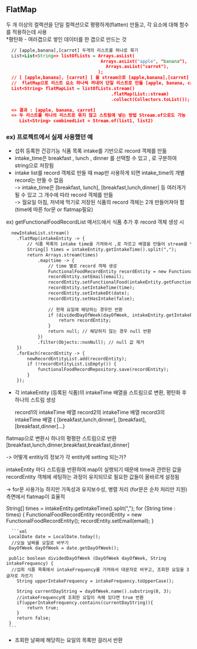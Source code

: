 ## FlatMap
두 개 이상의 컬렉션을 단일 컬렉션으로 평평하게(flatten) 만들고, 각 요소에 대해 함수를 적용하는데 사용 <br/>
*평탄화 - 여러겹으로 쌓인 데이터를 한 겹으로 만드는 것  


```xml
  // [apple,banana],[carrot] 두개의 리스트를 하나로 묶기
  List<List<String>> listOfLists = Arrays.asList(
                                    Arrays.asList("apple", "banana"),
                                      Arrays.asList("carrot"),
                                   );
  // [ [apple,banana], [carrot] ] 을 stream으로 [apple,banana],[carrot] 꺼내고
  //  flatMap으로 리스트 요소 하나씩 꺼내어 단일 리스트로 만듦 [apple, banana, carrot]
  List<String> flatMapList = listOfLists.stream()
                                        .flatMap(List::stream)
                                        .collect(Collectors.toList());

  => 결과 : [apple, banana, carrot]
  => 두 리스트를 하나의 리스트로 묶지 않고 스트림에 넣는 방법 Stream.of으로도 가능
     List<String> combinedList = Stream.of(list1, list2)
```
### ex) 프로젝트에서 실제 사용했던 예
   - 섭취 등록한 건강기능 식품 목록 intake를 기반으로 record 객체를 만듦
   - intake_time은 breakfast , lunch , dinner 를 선택할 수 있고 , 로 구분하여 string으로 저장됨
   - intake list를 record 객체로 만들 때 map만 사용하게 되면 intake_time의 개별 record는 만들 수 없음 <br/>
     -> intake_time은 [breakfast, lunch], [breakfast,lunch,dinner] 등 여러개가 될 수 있고 그 개수에 따라 record 객체를 만듦 <br/>
     -> 월요일 아침, 저녁에 먹기로 저장된 식품의 record 객체는 2개 만들어져야 함  (time에 따른 for문 or flatmap필요)

ex) getFunctionalFoodRecordList 메서드에서 식품 추가 후 record 객체 생성 시 

```xml
  newIntakeList.stream()
    .flatMap(intakeEntity -> {
        // 식품 목록의 intake time을 가져와서 ,로 자르고 배열을 만들어 stream을 만듦
        String[] times = intakeEntity.getIntakeTime().split(",");
        return Arrays.stream(times)
            .map(time -> {
                // time 별로 record 객체 생성
                FunctionalFoodRecordEntity recordEntity = new FunctionalFoodRecordEntity();
                recordEntity.setEmail(email);
                recordEntity.setFunctionalFood(intakeEntity.getFunctionalFood());
                recordEntity.setIntakeTime(time);
                recordEntity.setIntakeDt(date);
                recordEntity.setHasIntake(false);
                
                // 현재 요일에 해당하는 경우만 반환
                if (dividedDayOfWeek(dayOfWeek, intakeEntity.getIntakeFrequency())) {
                    return recordEntity;
                }
                return null; // 해당하지 않는 경우 null 반환
            })
            .filter(Objects::nonNull); // null 값 제거
    })
    .forEach(recordEntity -> {
        newRecordEntityList.add(recordEntity);
        if (!recordEntityList.isEmpty()) {
            functionalFoodRecordRepository.save(recordEntity);
        }
    });
```

- 각 intakeEntity (등록된 식품)의 intakeTime 배열을 스트림으로 변환, 평탄화 후 하나의 스트림 생성 
   
  record1의 intakeTime 배열  record2의 intakeTime 배열  record3의 intakeTime 배열
  {   [breakfast,lunch,dinner],         [breakfast],                 [breakfast,dinner]...} 

flatmap으로 변환시 하나의 평평한 스트림으로 반환
[breakfast,lunch,dinner,breakfast,breakfast,dinner]

-> 어떻게 entitiy의 정보가 각 entity에 setting 되는가?

intakeEntity 마다 스트림을 반환하여 map이 실행되기 때문에 
time과 관련된 값을 recordEntity 객체에 세팅하는 과정이 유지되므로 필요한 값들이 올바르게 설정됨

-> for문 사용가능 하지만 가독성과 유지보수성, 병렬 처리 (for문은 순차 처리만 지원) 측면에서 flatmap이 효율적

 String[] times = intakeEntity.getIntakeTime().split(",");
      for (String time : times) {
      	FunctionalFoodRecordEntity recordEntity = new FunctionalFoodRecordEntity();
      	recordEntity.setEmail(email);
      }
            



















      ```xml
     LocalDate date = LocalDate.today();         
      //오늘 날짜를 요일로 바꾸기
     DayOfWeek dayOfWeek = date.getDayOfWeek();

     public boolean dividedDayOfWeek (DayOfWeek dayOfWeek, String intakeFrequency) {
      //섭취 식품 목록에서 intakeFrequency를 가져와서 대문자로 바꾸고, 조회한 요일을 3글자로 자르기
        String upperIntakeFrequency = intakeFrequency.toUpperCase();

        String currentDayString = dayOfWeek.name().substring(0, 3);
        //intakeFrequency에 조회한 요일이 속해 있다면 true 반환
        if(upperIntakeFrequency.contains(currentDayString)){
            return true;
        }
        return false;
     }
     ``` 
   - 조회한 날짜에 해당하는 요일의 목록만 걸러서 반환
   


    
